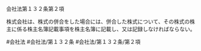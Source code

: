 会社法第１３２条第２項

株式会社は、株式の併合をした場合には、併合した株式について、その株式の株主に係る株主名簿記載事項を株主名簿に記載し、又は記録しなければならない。

#会社法
#会社法/第１３２条
#会社法/第１３２条/第２項
